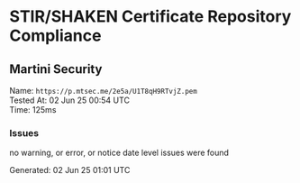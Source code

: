 # STIR/SHAKEN Certificate Repository Compliance

## Martini Security

Name: `https://p.mtsec.me/2e5a/U1T8qH9RTvjZ.pem`\
Tested At: 02 Jun 25 00:54 UTC\
Time: 125ms

### Issues

no warning, or error, or notice date level issues were found

Generated: 02 Jun 25 01:01 UTC